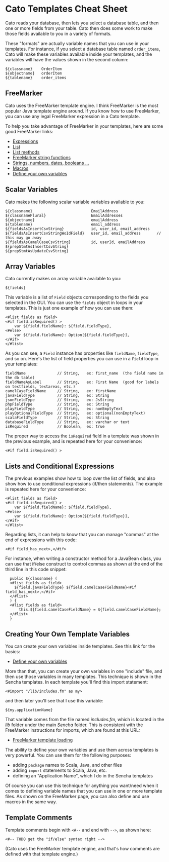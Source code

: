 Cato Templates Cheat Sheet
==========================

Cato reads your database, then lets you select a database table,
and then one or more fields from your table. Cato then does some
work to make those fields available to you in a variety of formats.

These "formats" are actually variable names that you can use in your
templates. For instance, if you select a database table named `order_items`,
Cato will make these variables available inside your templates, and
the variables will have the values shown in the second column:

    ${classname}    OrderItem
    ${objectname}   orderItem
    ${tablename}    order_items


FreeMarker
----------

Cato uses the FreeMarker template engine. I think FreeMarker is the most
popular Java template engine around. If you know how to use FreeMarker,
you can use any legal FreeMarker expression in a Cato template.

To help you take advantage of FreeMarker in your templates, here are some good
FreeMarker links:

* [Expressions](http://freemarker.org/docs/dgui_template_exp.html)
* [List](http://freemarker.org/docs/ref_directive_list.html)
* [List methods](http://freemarker.org/docs/ref_builtins_sequence.html)
* [FreeMarker string functions](http://freemarker.org/docs/ref_builtins_string.html)
* [Strings, numbers, dates, booleans ...](http://freemarker.org/docs/ref_builtins.html)
* [Macros](http://freemarker.org/docs/dgui_misc_userdefdir.html)
* [Define your own variables](http://freemarker.org/docs/dgui_misc_var.html)
    

Scalar Variables
----------------

Cato makes the following scalar variable variables available to you:

    ${classname}                          EmailAddress
    ${classnamePlural}                    EmailAddresses
    ${objectname}                         emailAddress
    ${tablename}                          email_address
    ${fieldsAsInsertCsvString}            id, user_id, email_address
    ${fieldsAsInsertCsvStringWoIdField}   user_id, email_address       // this may go away
    ${fieldsAsCamelCaseCsvString}         id, userId, emailAddress
    ${prepStmtAsInsertCsvString}
    ${prepStmtAsUpdateCsvString}


Array Variables
---------------

Cato currently makes on array variable available to you:

    ${fields}

This variable is a list of `Field` objects corresponding to the fields you
selected in the GUI. You can use the `fields` object in loops in
your templates. This is just one example of how you can use them: 

````
<#list fields as field>
<#if field.isRequired() >
    var ${field.fieldName}: ${field.fieldType},
<#else>
    var ${field.fieldName}: Option[${field.fieldType}],
</#if>
</#list>
````

As you can see, a `Field` instance has properties like `fieldName`,
`fieldType`, and so on. Here's the list of field properties you
can use in a `Field` loop in your templates:

````
fieldName              // String,   ex: first_name  (the field name in the db table)
fieldNameAsLabel       // String,   ex: First Name  (good for labels on textfields, textareas, etc.) 
camelCaseFieldName     // String,   ex: firstName
javaFieldType          // String,   ex: String
jsonFieldType          // String,   ex: JsString
phpFieldType           // String,   ex: String
playFieldType          // String,   ex: nonEmptyText
playOptionalFieldType  // String,   ex: optional(nonEmptyText)
scalaFieldType         // String,   ex: String
databaseFieldType      // String,   ex: varchar or text
isRequired             // Boolean,  ex: true
````

The proper way to access the `isRequired` field in a template was shown 
in the previous example, and is repeated here for your convenience:

````
<#if field.isRequired() >
````


Lists and Conditional Expressions
---------------------------------

The previous examples show how to loop over the list of fields, and also
show how to use conditional expressions (if/then statements). The example
is repeated here for your convenience:

````
<#list fields as field>
<#if field.isRequired() >
    var ${field.fieldName}: ${field.fieldType},
<#else>
    var ${field.fieldName}: Option[${field.fieldType}],
</#if>
</#list>
````

Regarding lists, it can help to know that you can manage "commas" at the end
of expressions with this code:

    <#if field_has_next>,</#if>

For instance, when writing a constructor method for a JavaBean class, you can use that
if/else construct to control commas as shown at the end of the third line in this
code snippet:

      public ${classname} (
      <#list fields as field>
        ${field.javaFieldType} ${field.camelCaseFieldName}<#if field_has_next>,</#if>
      </#list>
      ) {
      <#list fields as field>
          this.${field.camelCaseFieldName} = ${field.camelCaseFieldName};
      </#list>
      }


Creating Your Own Template Variables
------------------------------------

You can create your own variables inside templates. See this link for the basics:

* [Define your own variables](http://freemarker.org/docs/dgui_misc_var.html)

More than that, you can create your own variables in one "include" file, and then
use those variables in many templates. This technique is shown in the Sencha 
templates. In each template you'll find this import statement:

````
<#import "/lib/includes.fm" as my>
````

and then later you'll see that I use this variable:

````
${my.applicationName}
````

That variable comes from the file named _includes.fm_, which is located in the
_lib_ folder under the main _Sencha_ folder. This is consistent with the 
FreeMarker instructions for imports, which are found at this URL:

* [FreeMarker template loading](http://freemarker.org/docs/pgui_config_templateloading.html)

The ability to define your own variables and use them across templates is very
powerful. You can use them for the following purposes:

* adding `package` names to Scala, Java, and other files
* adding `import` statements to Scala, Java, etc.
* defining an "Application Name", which I do in the Sencha templates

Of course you can use this technique for anything you want/need when it
comes to defining variable names that you can use in one or more 
template files. As shown on the FreeMarker page, you can also define and
use macros in the same way.


Template Comments
-----------------

Template comments begin with `<#--` and end with `-->`, as shown here: 

````
<#-- TODO get the "if/else" syntax right -->
````

(Cato uses the FreeMarker template engine, and that's how comments are
defined with that template engine.)










